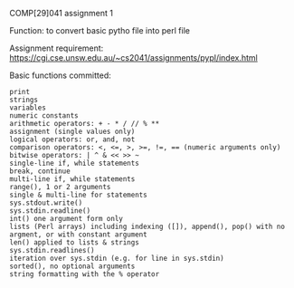 COMP[29]041 assignment 1


Function: to convert basic pytho file into perl file

Assignment requirement: https://cgi.cse.unsw.edu.au/~cs2041/assignments/pypl/index.html

Basic functions committed:

    print
    strings 
    variables
    numeric constants
    arithmetic operators: + - * / // % **
    assignment (single values only) 
    logical operators: or, and, not
    comparison operators: <, <=, >, >=, !=, == (numeric arguments only)
    bitwise operators: | ^ & << >> ~
    single-line if, while statements
    break, continue 
    multi-line if, while statements
    range(), 1 or 2 arguments
    single & multi-line for statements
    sys.stdout.write()
    sys.stdin.readline()
    int() one argument form only 
    lists (Perl arrays) including indexing ([]), append(), pop() with no argment, or with constant argument
    len() applied to lists & strings
    sys.stdin.readlines()
    iteration over sys.stdin (e.g. for line in sys.stdin)
    sorted(), no optional arguments
    string formatting with the % operator 
